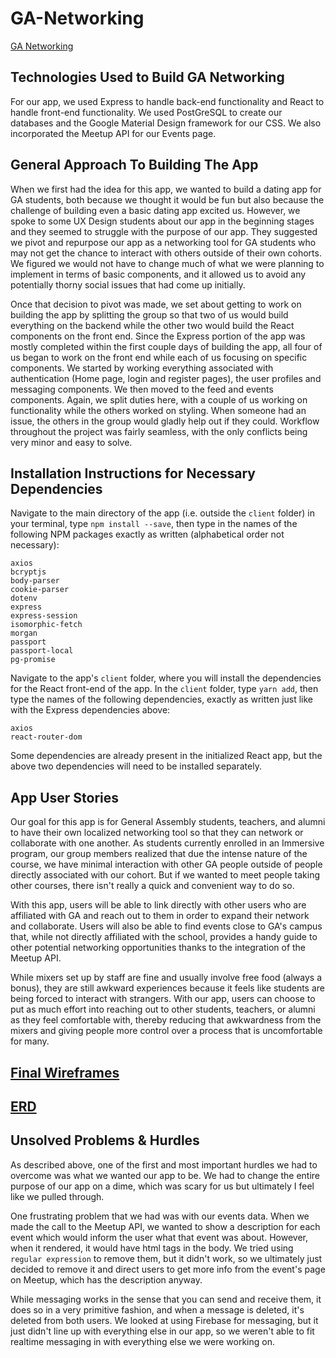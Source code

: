 # GA-Networking

[GA Networking](https://vast-temple-53081.herokuapp.com/)

## Technologies Used to Build GA Networking

For our app, we used Express to handle back-end functionality and React to handle front-end functionality. We used PostGreSQL to create our databases and the Google Material Design framework for our CSS. We also incorporated the Meetup API for our Events page.

## General Approach To Building The App

When we first had the idea for this app, we wanted to build a dating app for GA students, both because we thought it would be fun but also because the challenge of building even a basic dating app excited us. However, we spoke to some UX Design students about our app in the beginning stages and they seemed to struggle with the purpose of our app. They suggested we pivot and repurpose our app as a networking tool for GA students who may not get the chance to interact with others outside of their own cohorts. We figured we would not have to change much of what we were planning to implement in terms of basic components, and it allowed us to avoid any potentially thorny social issues that had come up initially.

Once that decision to pivot was made, we set about getting to work on building the app by splitting the group so that two of us would build everything on the backend while the other two would build the React components on the front end. Since the Express portion of the app was mostly completed within the first couple days of building the app, all four of us began to work on the front end while each of us focusing on specific components. We started by working everything associated with authentication (Home page, login and register pages), the user profiles and messaging components. We then moved to the feed and events components. Again, we split duties here, with a couple of us working on functionality while the others worked on styling. When someone had an issue, the others in the group would gladly help out if they could. Workflow throughout the project was fairly seamless, with the only conflicts being very minor and easy to solve.

## Installation Instructions for Necessary Dependencies

Navigate to the main directory of the app (i.e. outside the `client` folder) in your terminal, type `npm install --save`, then type in the names of the following NPM packages exactly as written (alphabetical order not necessary):

    axios 
    bcryptjs
    body-parser
    cookie-parser
    dotenv
    express
    express-session
    isomorphic-fetch
    morgan
    passport
    passport-local
    pg-promise

Navigate to the app's `client` folder, where you will install the dependencies for the React front-end of the app. In the `client` folder, type `yarn add`, then type the names of the following dependencies, exactly as written just like with the Express dependencies above:

    axios
    react-router-dom

Some dependencies are already present in the initialized React app, but the above two dependencies will need to be installed separately.

## App User Stories

Our goal for this app is for General Assembly students, teachers, and alumni to have their own localized networking tool so that they can network or collaborate with one another. As students currently enrolled in an Immersive program, our group members realized that due the intense nature of the course, we have minimal interaction with other GA people outside of people directly associated with our cohort. But if we wanted to meet people taking other courses, there isn't really a quick and convenient way to do so. 

With this app, users will be able to link directly with other users who are affiliated with GA and reach out to them in order to expand their network and collaborate. Users will also be able to find events close to GA's campus that, while not directly affiliated with the school, provides a handy guide to other potential networking opportunities thanks to the integration of the Meetup API.

While mixers set up by staff are fine and usually involve free food (always a bonus), they are still awkward experiences because it feels like students are being forced to interact with strangers. With our app, users can choose to put as much effort into reaching out to other students, teachers, or alumni as they feel comfortable with, thereby reducing that awkwardness from the mixers and giving people more control over a process that is uncomfortable for many.

## [Final Wireframes](./Project-3-Final-Wireframes/)

## [ERD](./public/GANetworkingERD.png)

## Unsolved Problems & Hurdles

As described above, one of the first and most important hurdles we had to overcome was what we wanted our app to be. We had to change the entire purpose of our app on a dime, which was scary for us but ultimately I feel like we pulled through.

One frustrating problem that we had was with our events data. When we made the call to the Meetup API, we wanted to show a description for each event which would inform the user what that event was about. However, when it rendered, it would have html tags in the body. We tried using `regular expression` to remove them, but it didn't work, so we ultimately just decided to remove it and direct users to get more info from the event's page on Meetup, which has the description anyway.

While messaging works in the sense that you can send and receive them, it does so in a very primitive fashion, and when a message is deleted, it's deleted from both users. We looked at using Firebase for messaging, but it just didn't line up with everything else in our app, so we weren't able to fit realtime messaging in with everything else we were working on.